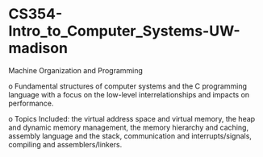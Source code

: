 # CS354-Intro_to_Computer_Systems-UW-madison

Machine Organization and Programming

o	Fundamental structures of computer systems and the C programming language with a focus on the low-level interrelationships and impacts on performance.

o Topics Included: the virtual address space and virtual memory, the heap and dynamic memory management, the memory hierarchy and caching, assembly language and the stack, communication and interrupts/signals, compiling and assemblers/linkers.
